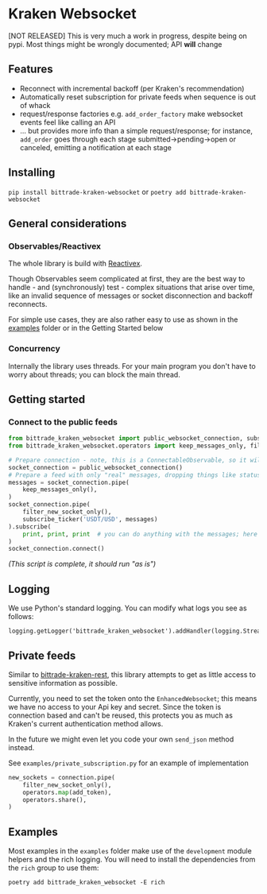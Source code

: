 # Kraken Websocket

[NOT RELEASED] This is very much a work in progress, despite being on pypi.
Most things might be wrongly documented; API **will** change

## Features

- Reconnect with incremental backoff (per Kraken's recommendation)
- Automatically reset subscription for private feeds when sequence is out of whack
- request/response factories e.g. `add_order_factory` make websocket events feel like calling an API
- ... but provides more info than a simple request/response; 
  for instance, `add_order` goes through each stage submitted->pending->open or canceled, 
  emitting a notification at each stage

## Installing

`pip install bittrade-kraken-websocket` or `poetry add bittrade-kraken-websocket`

## General considerations

### Observables/Reactivex

The whole library is build with [Reactivex](https://rxpy.readthedocs.io/en/latest/).

Though Observables seem complicated at first, they are the best way to handle - and (synchronously) test - complex situations that arise over time, like an invalid sequence of messages or socket disconnection and backoff reconnects.

For simple use cases, they are also rather easy to use as shown in the [examples](./examples) folder or in the Getting Started below

### Concurrency

Internally the library uses threads.
For your main program you don't have to worry about threads; you can block the main thread.

## Getting started

### Connect to the public feeds

```python
from bittrade_kraken_websocket import public_websocket_connection, subscribe_ticker
from bittrade_kraken_websocket.operators import keep_messages_only, filter_new_socket_only

# Prepare connection - note, this is a ConnectableObservable, so it will only trigger connection when we call its ``connect`` method
socket_connection = public_websocket_connection()
# Prepare a feed with only "real" messages, dropping things like status update, heartbeat, etc…
messages = socket_connection.pipe(
    keep_messages_only(),
)
socket_connection.pipe(
    filter_new_socket_only(),
    subscribe_ticker('USDT/USD', messages)
).subscribe(
    print, print, print  # you can do anything with the messages; here we simply print them out
)
socket_connection.connect()
```

_(This script is complete, it should run "as is")_


## Logging

We use Python's standard logging.
You can modify what logs you see as follows:

```
logging.getLogger('bittrade_kraken_websocket').addHandler(logging.StreamHandler())
```

## Private feeds

Similar to [bittrade-kraken-rest](https://github.com/TechSpaceAsia/bittrade-kraken-rest), this library attempts to get as little access to sensitive information as possible.

Currently, you need to set the token onto the `EnhancedWebsocket`; this means we have no access to your Api key and secret.
Since the token is connection based and can't be reused, this protects you as much as Kraken's current authentication method allows.

In the future we might even let you code your own `send_json` method instead.

See `examples/private_subscription.py` for an example of implementation

```python
new_sockets = connection.pipe(
    filter_new_socket_only(),
    operators.map(add_token),
    operators.share(),
)
```

## Examples

Most examples in the `examples` folder make use of the `development` module helpers and the rich logging. You will need to install the dependencies from the `rich` group to use them:

`poetry add bittrade_kraken_websocket -E rich`